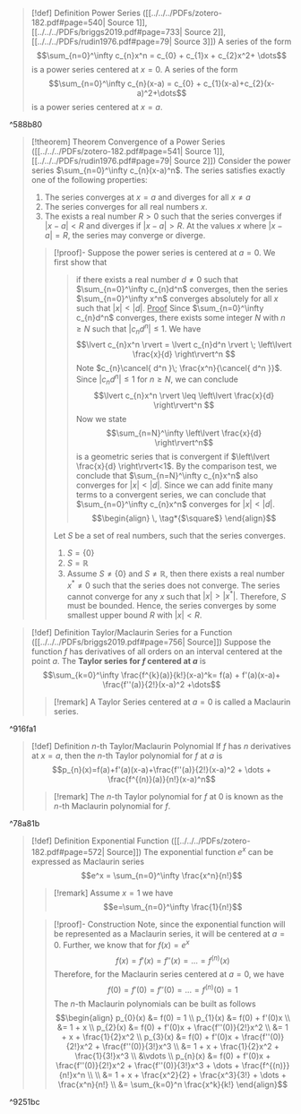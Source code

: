 >[!def] Definition Power Series ([[../../../PDFs/zotero-182.pdf#page=540| Source 1]], [[../../../PDFs/briggs2019.pdf#page=733| Source 2]], [[../../../PDFs/rudin1976.pdf#page=79| Source 3]])
>A series of the form
>$$\sum_{n=0}^\infty c_{n}x^n = c_{0} + c_{1}x + c_{2}x^2+ \dots$$
>is a power series centered at $x=0$. A series of the form
>$$\sum_{n=0}^\infty c_{n}(x-a) = c_{0} + c_{1}(x-a)+c_{2}(x-a)^2+\dots$$
>is a power series centered at $x=a$.

^588b80

>[!theorem] Theorem Convergence of a Power Series ([[../../../PDFs/zotero-182.pdf#page=541| Source 1]], [[../../../PDFs/rudin1976.pdf#page=79| Source 2]])
> Consider the power series $\sum_{n=0}^\infty c_{n}(x-a)^n$. The series satisfies exactly one of the following properties:
> 1. The series converges at $x = a$ and diverges for all $x \neq a$ 
> 2. The series converges for all real numbers $x$.
> 3. The exists a real number $R>0$ such that the series converges if $\lvert x-a \rvert < R$ and diverges if $\lvert x-a \rvert > R$. At the values $x$ where $\lvert x-a \rvert = R$, the series may converge or diverge.
> 
>>[!proof]-
>>Suppose the power series is centered at $a=0$. We first show that
>>> if there exists a real number $d \neq 0$ such that $\sum_{n=0}^\infty c_{n}d^n$ converges, then the series $\sum_{n=0}^\infty x^n$ converges absolutely for all $x$ such that $\lvert x \rvert < \lvert d \rvert$. 
>>> <u>Proof</u>
>>> Since $\sum_{n=0}^\infty c_{n}d^n$ converges, there exists some integer $N$ with $n \geq N$ such that $\lvert c_{n}d^n \rvert \leq 1$. We have
>>> $$\lvert c_{n}x^n \rvert = \lvert c_{n}d^n \rvert \; \left\lvert  \frac{x}{d}   \right\rvert^n $$
>>> Note $c_{n}\cancel{ d^n }\; \frac{x^n}{\cancel{ d^n }}$. Since $\lvert c_{n}d^n \rvert \leq 1$ for $n \geq N$, we can conclude
>>> $$\lvert c_{n}x^n \rvert \leq \left\lvert  \frac{x}{d}  \right\rvert^n  $$
>>> Now we state
>>> $$\sum_{n=N}^\infty \left\lvert  \frac{x}{d}  \right\rvert^n$$
>>> is a geometric series that is convergent if $\left\lvert  \frac{x}{d}  \right\rvert<1$. By the comparison test, we conclude that $\sum_{n=N}^\infty c_{n}x^n$ also converges for $\lvert x \rvert<\lvert d \rvert$. Since we can add finite many terms to a convergent series, we can conclude that $\sum_{n=0}^\infty c_{n}x^n$ converges for $\lvert x \rvert < \lvert d \rvert$.
>>> $$\begin{align}
>>>\, \tag*{$\square$}
>>>\end{align}$$
>> 
>> Let $S$ be a set of real numbers, such that the series converges.
>> 1. $S=\{ 0 \}$
>> 2. $S=\mathbb{R}$
>> 3. Assume $S\neq \{ 0 \}$ and $S\neq \mathbb{R}$, then there exists a real number $x^* \neq 0$ such that the series does not converge. The series cannot converge for any $x$ such that $\lvert x \rvert> \lvert x^* \rvert$. Therefore, $S$ must be bounded. Hence, the series converges by some smallest upper bound $R$ with $\lvert x \rvert < R$.

>[!def] Definition Taylor/Maclaurin Series for a Function ([[../../../PDFs/briggs2019.pdf#page=756| Source]])
>Suppose the function $f$ has derivatives of all orders on an interval centered at the point $a$. The **Taylor series for $f$ centered at $a$** is
>$$\sum_{k=0}^\infty \frac{f^{k}(a)}{k!}(x-a)^k= f(a) + f'(a)(x-a)+ \frac{f''(a)}{2!}(x-a)^2 +\dots$$
>>[!remark]
>>A Taylor Series centered at $a=0$ is called a Maclaurin series.

^916fa1

>[!def] Definition $n$-th Taylor/Maclaurin Polynomial
>If $f$ has $n$ derivatives at $x=a$, then the $n$-th Taylor polynomial for $f$ at $a$ is
>$$p_{n}(x)=f(a)+f'(a)(x-a)+\frac{f''(a)}{2!}(x-a)^2 + \dots + \frac{f^{(n)}(a)}{n!}(x-a)^n$$
>>[!remark]
>>The $n$-th Taylor polynomial for $f$ at $0$ is known as the $n$-th Maclaurin polynomial for $f$.

^78a81b

>[!def] Definition Exponential Function ([[../../../PDFs/zotero-182.pdf#page=572| Source]])
>The exponential function $e^x$ can be expressed as Maclaurin series
>$$e^x = \sum_{n=0}^\infty \frac{x^n}{n!}$$
>>[!remark]
>>Assume $x=1$ we have
>>$$e=\sum_{n=0}^\infty \frac{1}{n!}$$
>
>>[!proof]- Construction
>> Note, since the exponential function will be represented as a Maclaurin series, it will be centered at $a=0$. Further, we know that for $f(x) = e^x$
>> $$f(x) = f'(x) = f''(x) = \dots = f^{(n)}(x)$$
>> Therefore, for the Maclaurin series centered at $a=0$, we have
>> $$f(0) = f'(0) = f''(0) = \dots = f^{(n)}(0) = 1$$
>> The $n$-th Maclaurin polynomials can be built as follows
>> $$\begin{align}
>> p_{0}(x) &= f(0) = 1  \\
>> p_{1}(x) &= f(0) + f'(0)x  \\
>>       &= 1 + x \\
>> p_{2}(x) &= f(0) + f'(0)x + \frac{f''(0)}{2!}x^2 \\
>>       &= 1 + x + \frac{1}{2}x^2 \\
>> p_{3}(x) &= f(0) + f'(0)x + \frac{f''(0)}{2!}x^2 + \frac{f''(0)}{3!}x^3  \\
>>       &= 1 + x + \frac{1}{2}x^2 + \frac{1}{3!}x^3 \\
>> &\vdots \\
>> p_{n}(x) &= f(0) + f'(0)x + \frac{f''(0)}{2!}x^2 + \frac{f''(0)}{3!}x^3 + \dots + \frac{f^{(n)}}{n!}x^n \\ \\
>>       &= 1 + x + \frac{x^2}{2} + \frac{x^3}{3!} + \dots +  \frac{x^n}{n!} \\
>>       &= \sum_{k=0}^n \frac{x^k}{k!}
>>\end{align}$$

^9251bc

